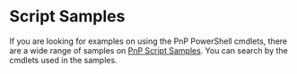 # Script Samples

If you are looking for examples on using the PnP PowerShell cmdlets, there are a wide range of samples on [PnP Script Samples](https://pnp.github.io/script-samples). You can search by the cmdlets used in the samples.
